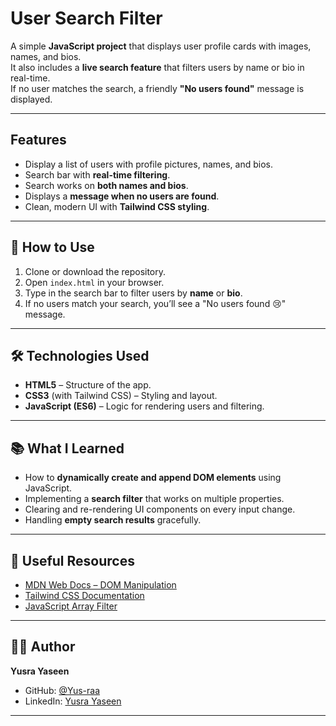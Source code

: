 # User Search Filter

A simple **JavaScript project** that displays user profile cards with images, names, and bios.  
It also includes a **live search feature** that filters users by name or bio in real-time.  
If no user matches the search, a friendly **"No users found"** message is displayed.

---

## Features
- Display a list of users with profile pictures, names, and bios.
- Search bar with **real-time filtering**.
- Search works on **both names and bios**.
- Displays a **message when no users are found**.
- Clean, modern UI with **Tailwind CSS styling**.

---

## 🚀 How to Use
1. Clone or download the repository.
2. Open `index.html` in your browser.
3. Type in the search bar to filter users by **name** or **bio**.
4. If no users match your search, you’ll see a "No users found 😢" message.

---

## 🛠️ Technologies Used
- **HTML5** – Structure of the app.
- **CSS3** (with Tailwind CSS) – Styling and layout.
- **JavaScript (ES6)** – Logic for rendering users and filtering.

---

## 📚 What I Learned
- How to **dynamically create and append DOM elements** using JavaScript.
- Implementing a **search filter** that works on multiple properties.
- Clearing and re-rendering UI components on every input change.
- Handling **empty search results** gracefully.

---

## 🔗 Useful Resources
- [MDN Web Docs – DOM Manipulation](https://developer.mozilla.org/en-US/docs/Web/API/Document_Object_Model/Introduction)  
- [Tailwind CSS Documentation](https://tailwindcss.com/docs)  
- [JavaScript Array Filter](https://developer.mozilla.org/en-US/docs/Web/JavaScript/Reference/Global_Objects/Array/filter)  

---

## 👩‍💻 Author
**Yusra Yaseen**  

- GitHub: [@Yus-raa](https://github.com/Yus-raa)  
- LinkedIn: [Yusra Yaseen](https://www.linkedin.com/in/yusra-yaseen)  

---
